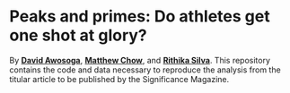 
# Peaks and primes: Do athletes get one shot at glory?

<!-- badges: start -->
<!-- badges: end -->

By **[David Awosoga](mailto:david.awosoga@uwaterloo.ca)**, 
**[Matthew Chow](mailto:mc2chow@uwaterloo.ca)**, and 
**[Rithika Silva](mailto:rithikasilva@outlook.com)**. This repository contains the code and data necessary to reproduce the analysis from the 
titular article to be published by the Significance Magazine.


